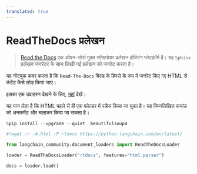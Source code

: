 ```yaml
---
translated: true
---
```


# ReadTheDocs प्रलेखन

>[Read the Docs](https://readthedocs.org/) एक ओपन-सोर्स मुक्त सॉफ्टवेयर प्रलेखन होस्टिंग प्लेटफ़ॉर्म है। यह `Sphinx` प्रलेखन जनरेटर के साथ लिखी गई प्रलेखन को जनरेट करता है।

यह नोटबुक कवर करता है कि `Read-The-Docs` बिल्ड के हिस्से के रूप में जनरेट किए गए HTML से कंटेंट कैसे लोड किया जाए।

इसका एक उदाहरण देखने के लिए, [यहां](https://github.com/langchain-ai/chat-langchain) देखें।

यह मान लेता है कि HTML पहले से ही एक फोल्डर में स्क्रैप किया जा चुका है। यह निम्नलिखित कमांड को अनकमेंट और चलाकर किया जा सकता है।

```python
%pip install --upgrade --quiet  beautifulsoup4
```

```python
#!wget -r -A.html -P rtdocs https://python.langchain.com/en/latest/
```

```python
from langchain_community.document_loaders import ReadTheDocsLoader
```

```python
loader = ReadTheDocsLoader("rtdocs", features="html.parser")
```

```python
docs = loader.load()
```
